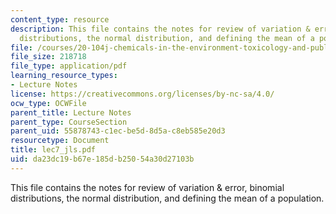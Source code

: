 ```yaml
---
content_type: resource
description: This file contains the notes for review of variation & error, binomial
  distributions, the normal distribution, and defining the mean of a population.
file: /courses/20-104j-chemicals-in-the-environment-toxicology-and-public-health-be-104j-spring-2005/da23dc19b67e185db25054a30d27103b_lec7_jls.pdf
file_size: 218718
file_type: application/pdf
learning_resource_types:
- Lecture Notes
license: https://creativecommons.org/licenses/by-nc-sa/4.0/
ocw_type: OCWFile
parent_title: Lecture Notes
parent_type: CourseSection
parent_uid: 55878743-c1ec-be5d-8d5a-c8eb585e20d3
resourcetype: Document
title: lec7_jls.pdf
uid: da23dc19-b67e-185d-b250-54a30d27103b
---
```

This file contains the notes for review of variation & error, binomial distributions, the normal distribution, and defining the mean of a population.